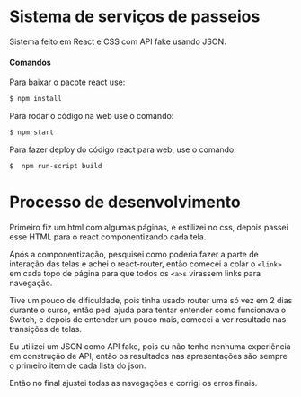 # Sistema de serviços de passeios

Sistema feito em React e CSS com API fake usando JSON.

#### Comandos
Para baixar o pacote react use:
```sh
$ npm install
```

Para rodar o código na web use o comando:

```sh
$ npm start
```

Para fazer deploy do código react para web, use o comando:

```sh
$  npm run-script build
```


# Processo de desenvolvimento

Primeiro fiz um html com algumas páginas, e estilizei no css, depois passei esse HTML para o react componentizando cada tela.

Após a componentização, pesquisei como poderia fazer a parte de interação das telas e achei o react-router, então comecei a colar o `<link>` em cada topo de página para que todos os `<a>s` virassem links para navegação.

Tive um pouco de dificuldade, pois tinha usado router uma só vez em 2 dias durante o curso, então pedi ajuda para tentar entender como funcionava o Switch, e depois de entender um pouco mais, comecei a ver resultado nas transições de telas. 

Eu utilizei um JSON como API fake, pois eu não tenho nenhuma experiência em construção de API, então os resultados nas apresentações são sempre o primeiro item de cada lista do json.

Então no final ajustei todas as navegações e corrigi os erros finais.
